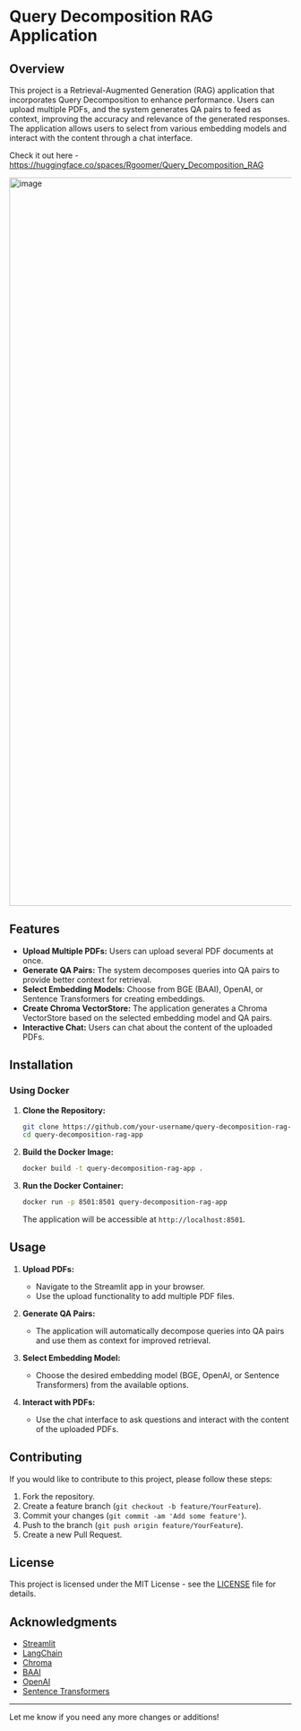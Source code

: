 # Query Decomposition RAG Application

## Overview

This project is a Retrieval-Augmented Generation (RAG) application that incorporates Query Decomposition to enhance performance. Users can upload multiple PDFs, and the system generates QA pairs to feed as context, improving the accuracy and relevance of the generated responses. The application allows users to select from various embedding models and interact with the content through a chat interface.

Check it out here - https://huggingface.co/spaces/Rgoomer/Query_Decomposition_RAG

<img width="1298" alt="image" src="https://github.com/user-attachments/assets/73afdae4-a637-45d2-b113-e0861ea1816e">


## Features

- **Upload Multiple PDFs:** Users can upload several PDF documents at once.
- **Generate QA Pairs:** The system decomposes queries into QA pairs to provide better context for retrieval.
- **Select Embedding Models:** Choose from BGE (BAAI), OpenAI, or Sentence Transformers for creating embeddings.
- **Create Chroma VectorStore:** The application generates a Chroma VectorStore based on the selected embedding model and QA pairs.
- **Interactive Chat:** Users can chat about the content of the uploaded PDFs.

## Installation

### Using Docker

1. **Clone the Repository:**
   ```bash
   git clone https://github.com/your-username/query-decomposition-rag-app.git
   cd query-decomposition-rag-app
   ```

2. **Build the Docker Image:**
   ```bash
   docker build -t query-decomposition-rag-app .
   ```

3. **Run the Docker Container:**
   ```bash
   docker run -p 8501:8501 query-decomposition-rag-app
   ```

   The application will be accessible at `http://localhost:8501`.

## Usage

1. **Upload PDFs:**
   - Navigate to the Streamlit app in your browser.
   - Use the upload functionality to add multiple PDF files.

2. **Generate QA Pairs:**
   - The application will automatically decompose queries into QA pairs and use them as context for improved retrieval.

3. **Select Embedding Model:**
   - Choose the desired embedding model (BGE, OpenAI, or Sentence Transformers) from the available options.

4. **Interact with PDFs:**
   - Use the chat interface to ask questions and interact with the content of the uploaded PDFs.

## Contributing

If you would like to contribute to this project, please follow these steps:

1. Fork the repository.
2. Create a feature branch (`git checkout -b feature/YourFeature`).
3. Commit your changes (`git commit -am 'Add some feature'`).
4. Push to the branch (`git push origin feature/YourFeature`).
5. Create a new Pull Request.

## License

This project is licensed under the MIT License - see the [LICENSE](LICENSE) file for details.

## Acknowledgments

- [Streamlit](https://streamlit.io/)
- [LangChain](https://www.langchain.com/)
- [Chroma](https://www.trychroma.com/)
- [BAAI](https://www.baai.ac.cn/)
- [OpenAI](https://www.openai.com/)
- [Sentence Transformers](https://www.sbert.net/)

---

Let me know if you need any more changes or additions!
